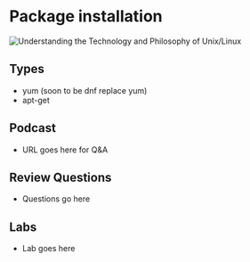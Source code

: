# Package installation
![Understanding the Technology and Philosophy of Unix/Linux](http://imgs.xkcd.com/comics/2038.png "Understanding the Technology and Philosophy of Unix/Linux")

## Types

  * yum (soon to be dnf replace yum)
  * apt-get 

## Podcast	

  * URL goes here for Q&A
  
## Review Questions

  * Questions go here
  
## Labs

  * Lab goes here
  